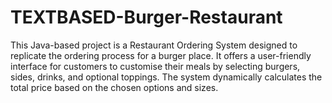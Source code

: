 # TEXTBASED-Burger-Restaurant
This Java-based project is a Restaurant Ordering System designed to replicate the ordering process for a burger place. It offers a user-friendly interface for customers to customise their meals by selecting burgers, sides, drinks, and optional toppings. The system dynamically calculates the total price based on the chosen options and sizes.
